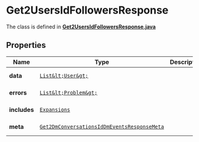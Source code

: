 

# Get2UsersIdFollowersResponse

The class is defined in **[Get2UsersIdFollowersResponse.java](../../src/main/java/example/micronaut/model/Get2UsersIdFollowersResponse.java)**

## Properties

Name | Type | Description | Notes
------------ | ------------- | ------------- | -------------
**data** | [`List&lt;User&gt;`](User.md) |  |  [optional property]
**errors** | [`List&lt;Problem&gt;`](Problem.md) |  |  [optional property]
**includes** | [`Expansions`](Expansions.md) |  |  [optional property]
**meta** | [`Get2DmConversationsIdDmEventsResponseMeta`](Get2DmConversationsIdDmEventsResponseMeta.md) |  |  [optional property]






